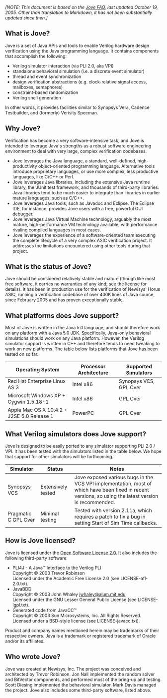 _[NOTE: This document is based on the [Jove FAQ](http://jove.sourceforge.net/docs/jove-faq/index.html), last updated October 19, 2005. Other than translation to Markdown, it has not been substantially updated since then.]_

What is Jove?
----

Jove is a set of Java APIs and tools to enable Verilog hardware design verification using the Java programming language. It contains components that accomplish the following:

- Verilog simulator interaction (via PLI 2.0, aka VPI)
- standalone behavioral simulation (i.e. a discrete event simulator)
- thread and event synchronization
- design verification abstractions (e.g. clock-relative signal access, mailboxes, semaphores)
- constraint-based randomization
- Verilog shell generation

In other words, it provides facilities similar to Synopsys Vera, Cadence Testbuilder, and (formerly) Verisity Specman.

Why Jove?
----

Verification has become a very software-intensive task, and Jove is intended to leverage Java's strengths as a robust software engineering environment to deal with very large, complex verification codebases.

- Jove leverages the Java language, a standard, well-defined, high-productivity object-oriented programming language. Alternative tools introduce proprietary languages, or use more complex, less productive languages, like C/C++ or Perl.
- Jove leverages Java libraries, including the extensive Java runtime library, the JUnit test framework, and thousands of third-party libraries. Java libraries tend to be much easier to integrate than libraries in earlier mature languages, such as C/C++.
- Jove leverages Java tools, such as Javadoc and Eclipse. The Eclipse IDE, for instance, provides Jove users with a free, powerful GUI debugger.
- Jove leverages Java Virtual Machine technology, arguably the most mature, high-performance VM technology available, with performance rivaling compiled languages in most cases.
- Jove leverages the experience of a software-oriented team executing the complete lifecycle of a very complex ASIC verification project. It addresses the limitations encountered using other tools during that project.

What is the status of Jove?
----

Jove should be considered relatively stable and mature (though like most free software, it carries no warranties of any kind; see the [license](http://opensource.org/licenses/osl-2.0.php) for details). It has been in production use for the verification of Newisys' Horus ASIC, running a verification codebase of over 400K lines of Java source, since February 2005 and has proven exceptionally stable.

What platforms does Jove support?
----

Most of Jove is written in the Java 5.0 language, and should therefore work on any platform with a Java 5.0 JDK. Specifically, Java-only behavioral simulations should work on any Java platform. However, the Verilog simulator support is written in C++ and therefore tends to need tweaking to work on new platforms. The table below lists platforms that Jove has been tested on so far.

| Operating System | Processor Architecture | Supported Simulators |
|-|-|-|
| Red Hat Enterprise Linux AS 3 | Intel x86 | Synopsys VCS, GPL Cver |
| Microsoft Windows XP + Cygwin 1.5.18-1 | Intel x86 | GPL Cver |
| Apple Mac OS X 10.4.2 + J2SE 5.0 Release 1 | PowerPC | GPL Cver |

What Verilog simulators does Jove support?
----

Jove is designed to be easily ported to any simulator supporting PLI 2.0 / VPI. It has been tested with the simulators listed in the table below. We hope that support for other simulators will be forthcoming.

| Simulator | Status | Notes |
|-|-|-|
| Synopsys VCS | Extensively tested | Jove exposed various bugs in the VCS VPI implementation, most of which have been fixed in recent versions, so using the latest version is recommended. |
| Pragmatic C GPL Cver | Minimal testing | Tested with version 2.11a, which requires a patch to fix a bug in setting Start of Sim Time callbacks. |

How is Jove licensed?
----

Jove is licensed under the [Open Software License 2.0](http://opensource.org/licenses/osl-2.0.php). It also includes the following third-party software:

- PLI4J - A Java&trade; Interface to the Verilog PLI  
Copyright &copy; 2003 Trevor Robinson  
Licensed under the Academic Free License 2.0 (see LICENSE-afl-2.0.txt).
- JavaBDD  
Copyright &copy; 2003 John Whaley <jwhaley@alum.mit.edu>  
Licensed under the GNU Lesser General Public License (see LICENSE-lgpl.txt).
- Generated code from JavaCC&trade;  
Copyright &copy; 2003 Sun Microsystems, Inc. All Rights Reserved.  
Licensed under a BSD-style license (see LICENSE-javacc.txt).

Product and company names mentioned herein may be trademarks of their respective owners. Java is a trademark or registered trademark of Oracle and/or its affiliates.

Who wrote Jove?
----

Jove was created at Newisys, Inc. The project was conceived and architected by Trevor Robinson. Jon Nall implemented the random solver and BitVector components, and performed most of the bring-up and testing. Scott Diesing implemented the behavioral simulator. Mark Davis managed the project. Jove also includes some third-party software, listed above.
